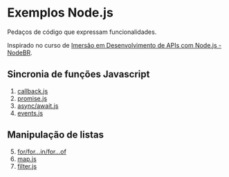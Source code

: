 # Exemplos Node.js

Pedaços de código que expressam funcionalidades.

Inspirado no curso de [Imersão em Desenvolvimento de APIs com Node.js - NodeBR](https://erickwendel.teachable.com/p/node-js-para-iniciantes-nodebr).

## Sincronia de funções Javascript

1. [callback.js](callback.js)
2. [promise.js](promise.js)
3. [async/await.js](async-await.js)
4. [events.js](events.js)

## Manipulação de listas

5. [for/for...in/for...of](for-in-of.js)
6. [map.js](map.js)
7. [filter.js](filter.js)